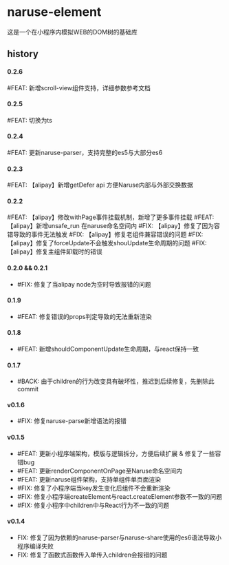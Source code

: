 # naruse-element

这是一个在小程序内模拟WEB的DOM树的基础库

## history
#### 0.2.6
#FEAT: 新增scroll-view组件支持，详细参数参考文档
#### 0.2.5
#FEAT: 切换为ts
#### 0.2.4
#FEAT: 更新naruse-parser，支持完整的es5与大部分es6
#### 0.2.3
#FEAT: 【alipay】新增getDefer api 方便Naruse内部与外部交换数据
#### 0.2.2
#FEAT: 【alipay】修改withPage事件挂载机制，新增了更多事件挂载
#FEAT: 【alipay】新增unsafe_run 在naruse命名空间内
#FIX: 【alipay】修复了因为容错导致的事件无法触发
#FIX: 【alipay】修复老组件兼容错误的问题
#FIX: 【alipay】修复了forceUpdate不会触发shouUpdate生命周期的问题
#FIX: 【alipay】修复主组件卸载时的错误
#### 0.2.0 && 0.2.1
+ #FIX: 修复了当alipay node为空时导致报错的问题
#### 0.1.9
+ #FEAT: 修复错误的props判定导致的无法重新渲染
#### 0.1.8
+ #FEAT: 新增shouldComponentUpdate生命周期，与react保持一致
#### 0.1.7
+ #BACK: 由于children的行为改变具有破坏性，推迟到后续修复，先删除此commit
#### v0.1.6
+ #FIX: 修复naruse-parse新增语法的报错
#### v0.1.5
+ #FEAT: 更新小程序端架构，模版与逻辑拆分，方便后续扩展 & 修复了一些容错bug
+ #FEAT: 更新renderComponentOnPage至Naruse命名空间内
+ #FEAT: 更新naruse组件架构，支持单组件单页面渲染
+ #FIX: 修复了小程序端当key发生变化后组件不会重新渲染
+ #FIX: 修复小程序端createElement与react.createElement参数不一致的问题
+ #FIX: 修复小程序中children中与React行为不一致的问题
#### v0.1.4
+ FIX: 修复了因为依赖的naruse-parser与naruse-share使用的es6语法导致小程序编译失败
+ FIX: 修复了函数式函数传入单传入children会报错的问题